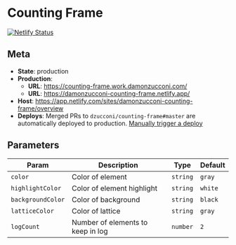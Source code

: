 # Counting Frame

[![Netlify Status](https://api.netlify.com/api/v1/badges/601e171a-fd70-4b31-8f64-def4452bc5cf/deploy-status)](https://app.netlify.com/sites/damonzucconi-counting-frame/deploys)

## Meta

- **State**: production
- **Production**:
  - **URL**: https://counting-frame.work.damonzucconi.com/
  - **URL**: https://damonzucconi-counting-frame.netlify.app/
- **Host**: https://app.netlify.com/sites/damonzucconi-counting-frame/overview
- **Deploys**: Merged PRs to `dzucconi/counting-frame#master` are automatically deployed to production. [Manually trigger a deploy](https://app.netlify.com/sites/damonzucconi-counting-frame/deploys)

## Parameters

| Param             | Description                       | Type     | Default |
| ----------------- | --------------------------------- | -------- | ------- |
| `color`           | Color of element                  | `string` | `gray`  |
| `highlightColor`  | Color of element highlight        | `string` | `white` |
| `backgroundColor` | Color of background               | `string` | `black` |
| `latticeColor`    | Color of lattice                  | `string` | `gray`  |
| `logCount`        | Number of elements to keep in log | `number` | `2`     |
